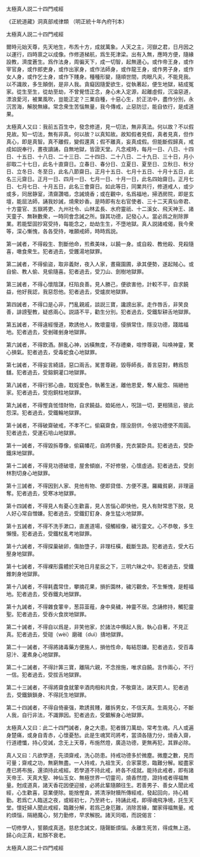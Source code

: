 太極真人説二十四門戒經

《正統道藏》洞真部戒律類 （明正統十年內府刊本）

太極真人説二十四門戒經

爾時元始天尊，先天地生，布炁十方，成就萬象。人天之主，河嶽之君，日月因之以運行，四時禀之以成像。作修道梯航，爲生死津梁。出有入無，應時方便，隨緣設教，濟度蒼生。爲作法身，周徧天下，成一切智，起無邊心。或作帝王身，或作宰官身，或作郎吏身，或作出家身，或作法師身，或作龍王身，或作男子身，或作女人身，或作乞士身，或作下賤身。種種形變，隨順世間，肉眼凡夫，不能見我。以不識故，多生顛倒，是非人我。貪癡因隨愛欲生，從執著起，便生地獄，結成冤家。從生至生，從劫至劫，不曾覺悟正念，身心未入定源，起離虛假，沉淪惡道，漂浪愛河，被業風吹，豈能正定？三業自種，十惡心生，於正法中，盡作分別，永沉苦海，解脱無緣。常念衆生苦惱無量，我今傳戒，止惡防愆，能自依行，是成道果。

太極真人又曰：我前五百生中，發念修道，見一切法，無非真法。何以故？不以假見故。知一切法，無有非真。何以故？以真知故。故知假者見假，真者見真，但作真心，即是真智。真不離假，變假還真；假不離真，妄真成假。但能斷假歸真，戒成如説奉行，晝夜讀誦，自無地獄，皆證天堂。凡念戒時，每月一日、八日、十四日、十五日、十八日、二十三日、二十四日、二十八日、二十九日、三十日，月小卻取二十七日，此名十直齋日。立春日、春分日、立夏日、夏至日、立秋日、秋分日、立冬日、冬至日，此名八節齋日。正月十五日、七月十五日、十月十五日，此名三元齋日。正月一日、四月一日、七月一日、十月一日，此名四始齋日。正月七日、七月七日、十月五日，此名三會齋日。如此等日，同業共行，修道戒人，或少或多，同居静室，清齋讚唱，念誡燒香；或在觀中，名爲福地，掃洒房院，即是玄壇，能屈法師，誦我妙誡，燒衆妙香。是時即有左右官使者、三十二天真仙帝君、十方靈官、五嶽將吏、九州社令、山林孟長、水府靈祇、十二溪女、飛天神王、諸天童子、無鞅數衆，一時同會念誡之所。錄其功德，記發心人。當必爲之削除罪業。若能堅固抄寫受持，每能念之，劫劫生生，不墮地獄。真人説諸戒偈，我今衆等，深心慚愧，各各受持，唯願戒師，時時爲説。

第一誡者，不得殺生、割斷他命，煎煮美味，以饒一身。或自殺、教他殺、見殺隨喜，噉食衆生。犯者過去，受鑊湯地獄罪。

第二誡者，不得偷盜，取非義財，夜入人家，晝窺園圃，承其便勢，遂起賊心。或自偷、教人偷、見偷隨喜。犯者過去，受刀山、劍樹地獄罪。

第三誡者，不得心懷陰謀，枉陷良善。見人勝己，便欲害他，計較不平，自求饒益，他好我認，我惡怨他。犯者過去，受爐炭地獄罪。

第四誡者，不得口是心非，鬥亂親戚，談説三寶，讒謗出家。走作唇舌，非笑良善，誹謗聖教，疑惑兩心。説語不平，勸生分別。犯者過去，受鐵犁耕舌地獄罪。

第五誡者，不得違經慢道，欺誘他人，敗壞靈壇，侵損常住，隱没功德，踐踏福地。犯者過去，受剉碓剉身地獄罪。

第六誡者，不得飲酒。醉亂心神，凶橫無度，不存禮樂，喧悖尊親，叫唤神靈，驚心損氣。犯者過去，受毒蛇食心地獄罪。

第七誡者，不得妄言綺語，惡口兩舌。駡詈尊親，毀辱師長，善言惡對，轉爲怨讎。犯者過去，受鎔銅灌口地獄罪。

第八誡者，不得行邪心曲，耽婬愛色，執著生迷，離他恩愛，奪人寵念、隔絕他家。犯者過去，受抱銅柱地獄罪。

第九誡者，不得慳貪恡惜財物，自求饒益。𡜍妬他人，呪詛一切，更相猜忌，彼此怨深。犯者過去，受鐵輪地獄罪。

第十誡者，不得破齋破戒，不孝不仁。偷竊齋食，隱没厨供，令彼功德使不周圓。犯者過去，受運石培山地獄罪。

第十一誡者，不得毀拆尊像，偷竊幡花，自將供養，充衣裳卧具。犯者過去，受卧鐵床地獄罪。

第十二誡者，不得見功德破壞，屋舍傾崩，不好修營，心懷虛過。犯者過去，受劍林割切身心地獄罪。

第十三誡者，不得因到人家、見他有物、便即貸借、方便不還。羅織貧窮，非理逼奪。犯者過去，受寒冰地獄罪。

第十四誡者，不得見人有憂心生歡喜，見人苦惱心即快他，見人有財常思下脱，見人好心常自憎嫌。犯者過去，受鐵釘釘身、身生猛火地獄罪。

第十五誡者，不得不洗手漱口，直進道場，侵觸經像，穢污靈文。心不恭敬，多生懶慢。犯者過去，受鐵杖亂考地獄罪。

第十六誡者，不得探巢破卵，傷胎墮子，非理枉橫，截斷生路。犯者過去，受大石壓身地獄罪。

第十七誡者，不得裸形露體於天地日月星辰之下，三明六昧之中。犯者過去，受鐵錐刺身地獄罪。

第十八誡者，不得耗蠹常住，攀摘花果，損折園林，穢污觀舍。不生慚愧，是輕福地。犯者過去，受吞鐵丸地獄罪。

第十九誡者，不得雜食葷辛，葱蒜韮薤，身中臭穢，神靈不居。念誦修持，觸犯靈聖。犯者過去，受吞火食炭地獄罪。

第二十誡者，不得自以爲是，非笑他家，於諸法中横起人我，執心自著，不見正真。犯者過去，受磑（wèi）磨碓（duì）擣地獄罪。

第二十一誡者，不得將諸毒藥方便施人，損他性命，每結怨嫌。犯者過去，受百毒惡汁、灌煮身心地獄罪。

第二十二誡者，不得計筭三寶，離隔六親，不念捨施，唯求自饒。言作兩心，不行一信。犯者過去，受拔舌地獄罪。

第二十三誡者，不得將齋食就葷辛酒肉相和共食，不敬齋法，諸天罰人。犯者過去，受鐵鎖鎖身、不得託生地獄罪。

第二十四誡者，不得自倚豪强，欺誘貧賤，離拆男女，不信天真。生兩見心，不斷人我，自行非法，不識罪因。犯者過去，受鋸解身心地獄罪。

太極真人又曰：此二十四門誡者，身之大患。犯者鋒刀萬劫，常考生魂。凡人或遍身楚痛，或身自青赤，心懷憂愁。此是生魂冥司將考，當須各隨力分，燒香入齋，行道禮懺，持心受誡，念无上天尊，布施然燈，廣造功德，更無再犯，其罪必除。

真人又曰：凡欲學道，先須齋戒，洗心防患。持戒功德多於微塵。微塵之數，見而可量；齋戒之功，無窮無盡。一人持戒，九祖生天，合家蒙恩，臨難分解。縱盡家產已將布施，還須持此戒經。若學道不持此戒，終各不成就。能持此戒者，即有諸天帝王、天真大聖、神仙玉女、無極世界一切靈司，燒香然燈，證持戒者得福無量。尅成道真，諸天香花因便迎接，必將此輩隨願往生。若善男子、善女人聞此戒經，心生歡喜，惡業便除。能捨慳貪，將清淨財贖所傳經戒，發起回向，持心精勤。若爲亡人臨送之夜，或經初七，乃至終七，持誦此戒，即得魂飛净境，託生天堂。懷妊婦人聞此戒經，臨難分解，若爲己身厄難，消除苦緣，闔家得福無量。戒約煩惱，隔絕魔心，努力勤修，早求解脱。諸天同唱，而説偈言：

一切修學人，誓願成真道。慈悲念誡文，隨聲斷煩惱。永離生死苦，得成無上道。歸心向正真，紅顏不衰老。

太極真人説二十四門戒經

